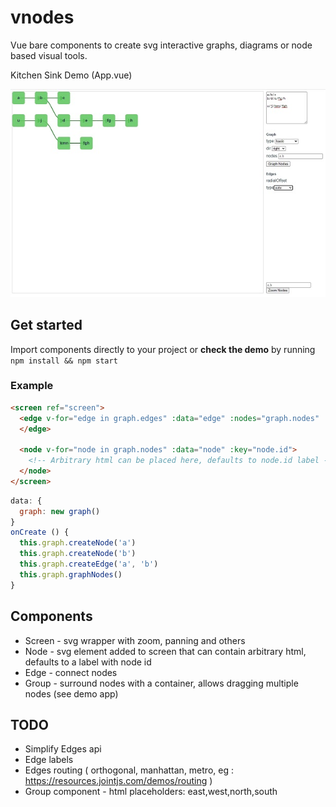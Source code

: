 # vnodes

Vue bare components to create svg interactive graphs, diagrams or node based visual tools.

Kitchen Sink Demo (App.vue)

![Demo (app.js)](./docs/ss1.jpg)

## Get started

Import components directly to your project or **check the demo** by running `npm install && npm start`

### Example
```html
<screen ref="screen">
  <edge v-for="edge in graph.edges" :data="edge" :nodes="graph.nodes" :key="edge.id">
  </edge>

  <node v-for="node in graph.nodes" :data="node" :key="node.id">
    <!-- Arbitrary html can be placed here, defaults to node.id label -->
  </node>
</screen>
```
```js
data: {
  graph: new graph()
}
onCreate () {
  this.graph.createNode('a')
  this.graph.createNode('b')
  this.graph.createEdge('a', 'b')
  this.graph.graphNodes()
}
```

## Components

- Screen - svg wrapper with zoom, panning and others
- Node - svg element added to screen that can contain arbitrary html, defaults to a label with node id
- Edge - connect nodes
- Group - surround nodes with a container, allows dragging multiple nodes (see demo app)

## TODO

- Simplify Edges api
- Edge labels
- Edges routing ( orthogonal, manhattan, metro, eg : https://resources.jointjs.com/demos/routing )
- Group component - html placeholders: east,west,north,south
